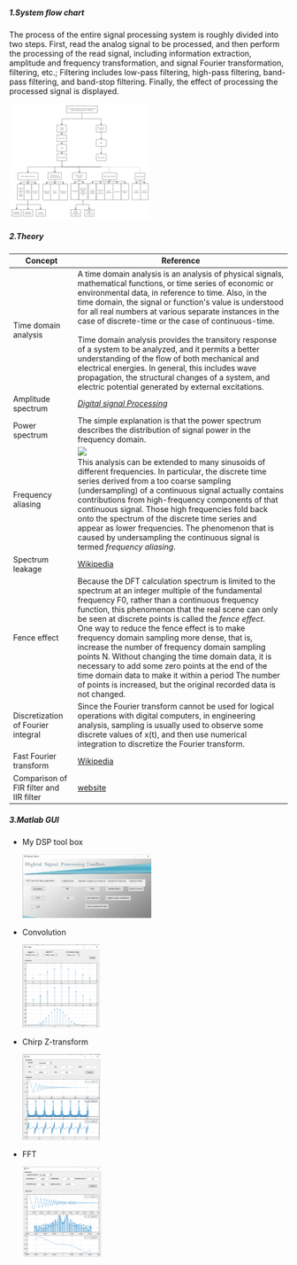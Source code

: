  

##### 1.System flow chart

The process of the entire signal processing system is roughly divided into two steps. First, read the analog signal to be processed, and then perform the processing of the read signal, including information extraction, amplitude and frequency transformation, and signal Fourier transformation, filtering, etc.; Filtering includes low-pass filtering, high-pass filtering, band-pass filtering, and band-stop filtering. Finally, the effect of processing the processed signal is displayed.

<img src="https://github.com/hhhtzq/Electronics-related-projects/blob/master/GUI%20Interface%20Design%20of%20Common%20Algorithms%20of%20Signal%20Processing%20Based%20on%20MATLAB/img/mindmap.png?raw=true" alt="mindmap" style="zoom: 25%;" />



##### 2.Theory

| Concept                                 | Reference                                                    |
| --------------------------------------- | ------------------------------------------------------------ |
| Time domain analysis                    | A time domain analysis is an analysis of physical signals, mathematical functions, or time series of economic or environmental data, in reference to time. Also, in the time domain, the signal or function's value is understood for all real numbers at various separate instances in the case of discrete-time or the case of continuous-time.<br/><br/>Time domain analysis provides the transitory response of a system to be analyzed, and it permits a better understanding of the flow of both mechanical and electrical energies. In general, this includes wave propagation, the structural changes of a system, and electric potential generated by external excitations. |
| Amplitude spectrum                      | [*Digital signal Processing*](https://www.sciencedirect.com/book/9781904275268/digital-signal-processing) |
| Power spectrum                          | The simple explanation is that the power spectrum describes the distribution of signal power in the frequency domain. |
| Frequency aliasing                      | ![](https://en.wikipedia.org/api/rest_v1/media/math/render/svg/97ac5e716e1324fb2298f8de35be4565074820ed)<br/>This analysis can be extended to many sinusoids of different frequencies. In particular, the discrete time series derived from a too coarse sampling (undersampling) of a continuous signal actually contains contributions from high-frequency components of that continuous signal. Those high frequencies fold back onto the spectrum of the discrete time series and appear as lower frequencies. The phenomenon that is caused by undersampling the continuous signal is termed *frequency aliasing*. |
| Spectrum leakage                        | [Wikipedia](https://en.wikipedia.org/wiki/Spectral_leakage)  |
| Fence effect                            | Because the DFT calculation spectrum is limited to the spectrum at an integer multiple of the fundamental frequency F0, rather than a continuous frequency function, this phenomenon that the real scene can only be seen at discrete points is called the *fence effect*.<br/>One way to reduce the fence effect is to make frequency domain sampling more dense, that is, increase the number of frequency domain sampling points N. Without changing the time domain data, it is necessary to add some zero points at the end of the time domain data to make it within a period The number of points is increased, but the original recorded data is not changed. |
| Discretization of Fourier integral      | Since the Fourier transform cannot be used for logical operations with digital computers, in engineering analysis, sampling is usually used to observe some discrete values of x(t), and then use numerical integration to discretize the Fourier transform. |
| Fast Fourier transform                  | [Wikipedia](https://en.wikipedia.org/wiki/Fast_Fourier_transform) |
| Comparison of FIR filter and IIR filter | [website](https://circuitglobe.com/difference-between-fir-filter-and-iir-filter.html) |



##### 3.Matlab GUI 

- My DSP tool box             

    <img src="https://github.com/hhhtzq/Electronics-related-projects/blob/master/GUI%20Interface%20Design%20of%20Common%20Algorithms%20of%20Signal%20Processing%20Based%20on%20MATLAB/img/mydigitaltoolBox.png?raw=true" alt="mdtb" style="zoom: 25%;" />

- Convolution                    

    <img src="https://github.com/hhhtzq/Electronics-related-projects/blob/master/GUI%20Interface%20Design%20of%20Common%20Algorithms%20of%20Signal%20Processing%20Based%20on%20MATLAB/img/convolution.png?raw=true" style="zoom: 25%;" />

- Chirp Z-transform           

   <img src="https://github.com/hhhtzq/Electronics-related-projects/blob/master/GUI%20Interface%20Design%20of%20Common%20Algorithms%20of%20Signal%20Processing%20Based%20on%20MATLAB/img/czt.png?raw=true" alt="czt" style="zoom: 25%;" />

- FFT                                   

    <img src="https://github.com/hhhtzq/Electronics-related-projects/blob/master/GUI%20Interface%20Design%20of%20Common%20Algorithms%20of%20Signal%20Processing%20Based%20on%20MATLAB/img/fft.png?raw=true" alt="fft" style="zoom: 25%;" />